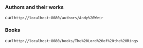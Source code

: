 ### Authors and their works
curl `http://localhost:8080/authors/Andy%20Weir`

### Books
curl `http://localhost:8080/books/The%20Lord%20of%20the%20Rings`
